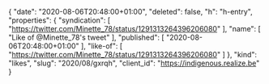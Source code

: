 {
  "date": "2020-08-06T20:48:00+01:00",
  "deleted": false,
  "h": "h-entry",
  "properties": {
    "syndication": [
      "https://twitter.com/Minette_78/status/1291313264396206080"
    ],
    "name": [
      "Like of @Minette_78's tweet"
    ],
    "published": [
      "2020-08-06T20:48:00+01:00"
    ],
    "like-of": [
      "https://twitter.com/Minette_78/status/1291313264396206080"
    ]
  },
  "kind": "likes",
  "slug": "2020/08/gxrqh",
  "client_id": "https://indigenous.realize.be"
}

